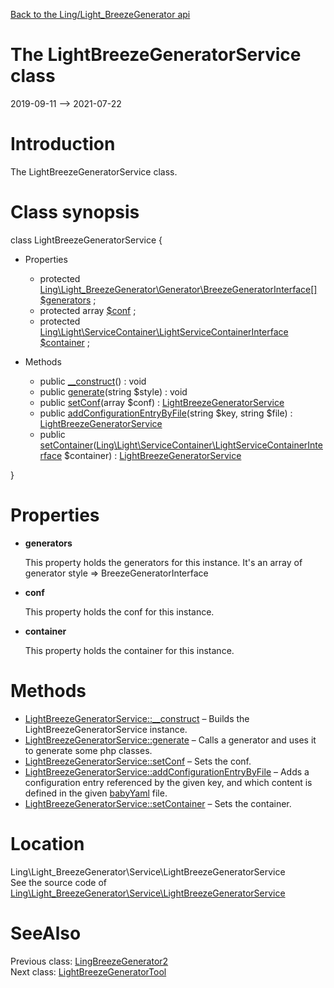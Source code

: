 [Back to the Ling/Light_BreezeGenerator api](https://github.com/lingtalfi/Light_BreezeGenerator/blob/master/doc/api/Ling/Light_BreezeGenerator.md)



The LightBreezeGeneratorService class
================
2019-09-11 --> 2021-07-22






Introduction
============

The LightBreezeGeneratorService class.



Class synopsis
==============


class <span class="pl-k">LightBreezeGeneratorService</span>  {

- Properties
    - protected [Ling\Light_BreezeGenerator\Generator\BreezeGeneratorInterface[]](https://github.com/lingtalfi/Light_BreezeGenerator/blob/master/doc/api/Ling/Light_BreezeGenerator/Generator/BreezeGeneratorInterface.md) [$generators](#property-generators) ;
    - protected array [$conf](#property-conf) ;
    - protected [Ling\Light\ServiceContainer\LightServiceContainerInterface](https://github.com/lingtalfi/Light/blob/master/doc/api/Ling/Light/ServiceContainer/LightServiceContainerInterface.md) [$container](#property-container) ;

- Methods
    - public [__construct](https://github.com/lingtalfi/Light_BreezeGenerator/blob/master/doc/api/Ling/Light_BreezeGenerator/Service/LightBreezeGeneratorService/__construct.md)() : void
    - public [generate](https://github.com/lingtalfi/Light_BreezeGenerator/blob/master/doc/api/Ling/Light_BreezeGenerator/Service/LightBreezeGeneratorService/generate.md)(string $style) : void
    - public [setConf](https://github.com/lingtalfi/Light_BreezeGenerator/blob/master/doc/api/Ling/Light_BreezeGenerator/Service/LightBreezeGeneratorService/setConf.md)(array $conf) : [LightBreezeGeneratorService](https://github.com/lingtalfi/Light_BreezeGenerator/blob/master/doc/api/Ling/Light_BreezeGenerator/Service/LightBreezeGeneratorService.md)
    - public [addConfigurationEntryByFile](https://github.com/lingtalfi/Light_BreezeGenerator/blob/master/doc/api/Ling/Light_BreezeGenerator/Service/LightBreezeGeneratorService/addConfigurationEntryByFile.md)(string $key, string $file) : [LightBreezeGeneratorService](https://github.com/lingtalfi/Light_BreezeGenerator/blob/master/doc/api/Ling/Light_BreezeGenerator/Service/LightBreezeGeneratorService.md)
    - public [setContainer](https://github.com/lingtalfi/Light_BreezeGenerator/blob/master/doc/api/Ling/Light_BreezeGenerator/Service/LightBreezeGeneratorService/setContainer.md)([Ling\Light\ServiceContainer\LightServiceContainerInterface](https://github.com/lingtalfi/Light/blob/master/doc/api/Ling/Light/ServiceContainer/LightServiceContainerInterface.md) $container) : [LightBreezeGeneratorService](https://github.com/lingtalfi/Light_BreezeGenerator/blob/master/doc/api/Ling/Light_BreezeGenerator/Service/LightBreezeGeneratorService.md)

}




Properties
=============

- <span id="property-generators"><b>generators</b></span>

    This property holds the generators for this instance.
    It's an array of generator style => BreezeGeneratorInterface
    
    

- <span id="property-conf"><b>conf</b></span>

    This property holds the conf for this instance.
    
    

- <span id="property-container"><b>container</b></span>

    This property holds the container for this instance.
    
    



Methods
==============

- [LightBreezeGeneratorService::__construct](https://github.com/lingtalfi/Light_BreezeGenerator/blob/master/doc/api/Ling/Light_BreezeGenerator/Service/LightBreezeGeneratorService/__construct.md) &ndash; Builds the LightBreezeGeneratorService instance.
- [LightBreezeGeneratorService::generate](https://github.com/lingtalfi/Light_BreezeGenerator/blob/master/doc/api/Ling/Light_BreezeGenerator/Service/LightBreezeGeneratorService/generate.md) &ndash; Calls a generator and uses it to generate some php classes.
- [LightBreezeGeneratorService::setConf](https://github.com/lingtalfi/Light_BreezeGenerator/blob/master/doc/api/Ling/Light_BreezeGenerator/Service/LightBreezeGeneratorService/setConf.md) &ndash; Sets the conf.
- [LightBreezeGeneratorService::addConfigurationEntryByFile](https://github.com/lingtalfi/Light_BreezeGenerator/blob/master/doc/api/Ling/Light_BreezeGenerator/Service/LightBreezeGeneratorService/addConfigurationEntryByFile.md) &ndash; Adds a configuration entry referenced by the given key, and which content is defined in the given [babyYaml](https://github.com/lingtalfi/BabyYaml) file.
- [LightBreezeGeneratorService::setContainer](https://github.com/lingtalfi/Light_BreezeGenerator/blob/master/doc/api/Ling/Light_BreezeGenerator/Service/LightBreezeGeneratorService/setContainer.md) &ndash; Sets the container.





Location
=============
Ling\Light_BreezeGenerator\Service\LightBreezeGeneratorService<br>
See the source code of [Ling\Light_BreezeGenerator\Service\LightBreezeGeneratorService](https://github.com/lingtalfi/Light_BreezeGenerator/blob/master/Service/LightBreezeGeneratorService.php)



SeeAlso
==============
Previous class: [LingBreezeGenerator2](https://github.com/lingtalfi/Light_BreezeGenerator/blob/master/doc/api/Ling/Light_BreezeGenerator/Generator/LingBreezeGenerator2.md)<br>Next class: [LightBreezeGeneratorTool](https://github.com/lingtalfi/Light_BreezeGenerator/blob/master/doc/api/Ling/Light_BreezeGenerator/Tool/LightBreezeGeneratorTool.md)<br>
